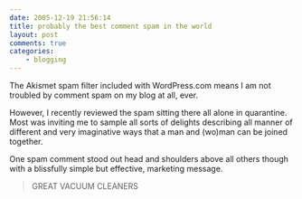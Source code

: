 ```yaml
---
date: 2005-12-19 21:56:14
title: probably the best comment spam in the world
layout: post
comments: true
categories:
    - blogging
---
```

The Akismet spam filter included with WordPress.com means I am not
troubled by comment spam on my blog at all, ever.

However, I recently reviewed the spam sitting there all alone in
quarantine. Most was inviting me to sample all sorts of delights
describing all manner of different and very imaginative ways that a man
and (wo)man can be joined together.

One spam comment stood out head and shoulders above all others though
with a blissfully simple but effective, marketing message.
> GREAT VACUUM CLEANERS
